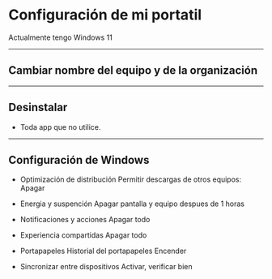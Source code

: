 # Configuración de mi portatil

Actualmente tengo Windows 11

* * *

## Cambiar nombre del equipo y de la organización

* * *

## Desinstalar

- Toda app que no utilice.

* * *

## Configuración de Windows

- Optimización de distribución
Permitir descargas de otros equipos: Apagar

- Energia y suspención
Apagar pantalla y equipo despues de 1 horas

- Notificaciones y acciones
Apagar todo

- Experiencia compartidas
Apagar todo

- Portapapeles
Historial del portapapeles
Encender

- Sincronizar entre dispositivos
Activar, verificar bien
